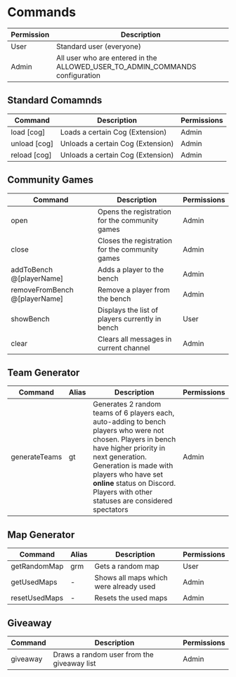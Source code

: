 # Commands

| Permission | Description |
| -- | -- |
| User | Standard user (everyone) |
| Admin | All user who are entered in the ALLOWED_USER_TO_ADMIN_COMMANDS configuration |

## Standard Comamnds
| Command | Description | Permissions |
|--|--|--|
| load [cog] | Loads a certain Cog (Extension) | Admin
| unload [cog] | Unloads a certain Cog (Extension) | Admin
| reload [cog] | Unloads a certain Cog (Extension) | Admin

## Community Games
| Command | Description | Permissions |
|--|--|--|
| open  | Opens the registration for the community games | Admin |
| close | Closes the registration for the community games | Admin |
| addToBench @[playerName] | Adds a player to the bench | Admin | 
| removeFromBench @[playerName] | Remove a player from the bench | Admin |
| showBench | Displays the list of players currently in bench | User |
| clear | Clears all messages in current channel | Admin | 

## Team Generator
| Command | Alias | Description | Permissions |
|--|--|--|--|
| generateTeams | gt | Generates 2 random teams of 6 players each, auto-adding to bench players who were not chosen. Players in bench have higher priority in next generation. Generation is made with players who have set **online** status on Discord. Players with other statuses are considered spectators | Admin |

## Map Generator
| Command | Alias | Description | Permissions |
|--|--|--|--|
| getRandomMap | grm | Gets a random map | User |
| getUsedMaps | - | Shows all maps which were already used | Admin |
| resetUsedMaps | - | Resets the used maps | Admin |

## Giveaway
| Command | Description | Permissions |
|--|--|--|
| giveaway | Draws a random user from the giveaway list | Admin |